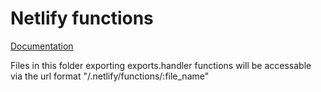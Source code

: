 # Netlify functions

[Documentation](https://www.netlify.com/docs/functions/)

Files in this folder exporting exports.handler functions will be accessable via the url format "/.netlify/functions/:file_name"
